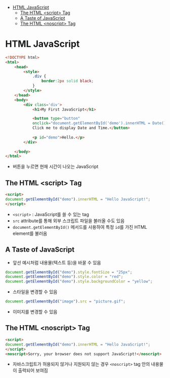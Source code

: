 - [HTML JavaScript](#html-javascript)
  * [The HTML \<script\> Tag](#the-html---script---tag)
  * [A Taste of JavaScript](#a-taste-of-javascript)
  * [The HTML \<noscript\> Tag](#the-html---noscript---tag)

# HTML JavaScript

```html
<!DOCTYPE html>
<html>
    <head>
        <style>
            .div {
                border:2px solid black;
            }
        </style>
    </head>
    <body>
        <div class='div'>
            <h1>My First JavaScript</h1>

            <button type="button"
            onclick="document.getElementById('demo').innerHTML = Date()">
            Click me to display Date and Time.</button>
    
            <p id="demo">Hello.</p>
        </div>
        
    </body>
</html> 
```

- 버튼을 누르면 현재 시간이 나오는 JavaScript

## The HTML \<script\> Tag

```html
<script>
document.getElementById("demo").innerHTML = "Hello JavaScript!";
</script>
```

- `<script>` : JavaScript를 쓸 수 있는 tag
- `src` attribute를 통해 외부 스크립트 파일을 불러올 수도 있음
- `document.getElementById()` 메서드를 사용하여 특정 `id`를 가진 HTML element를 불러옴

## A Taste of JavaScript

- 앞선 예시처럼 내용물(텍스트 등)을 바꿀 수 있음

```javascript
document.getElementById("demo").style.fontSize = "25px";
document.getElementById("demo").style.color = "red";
document.getElementById("demo").style.backgroundColor = "yellow";
```

- 스타일을 변경할 수 있음

```javascript
document.getElementById("image").src = "picture.gif";
```

- 이미지를 변경할 수 있음

## The HTML \<noscript\> Tag

```html
<script>
document.getElementById("demo").innerHTML = "Hello JavaScript!";
</script>
<noscript>Sorry, your browser does not support JavaScript!</noscript>
```

- 자바스크립트가 허용되지 않거나 지원되지 않는 경우 `<noscript>` tag 안의 내용물이 출력되어 보여짐


